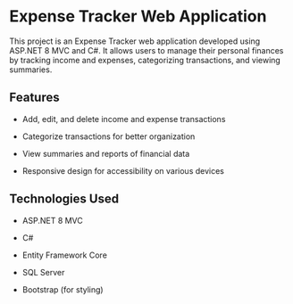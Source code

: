 Expense Tracker Web Application
===============================

This project is an Expense Tracker web application developed using ASP.NET 8 MVC and C#. It allows users to manage their personal finances by tracking income and expenses, categorizing transactions, and viewing summaries.

Features
--------

*   Add, edit, and delete income and expense transactions
    
*   Categorize transactions for better organization
    
*   View summaries and reports of financial data
    
*   Responsive design for accessibility on various devices
    

Technologies Used
-----------------

*   ASP.NET 8 MVC
    
*   C#
    
*   Entity Framework Core
    
*   SQL Server
    
*   Bootstrap (for styling)